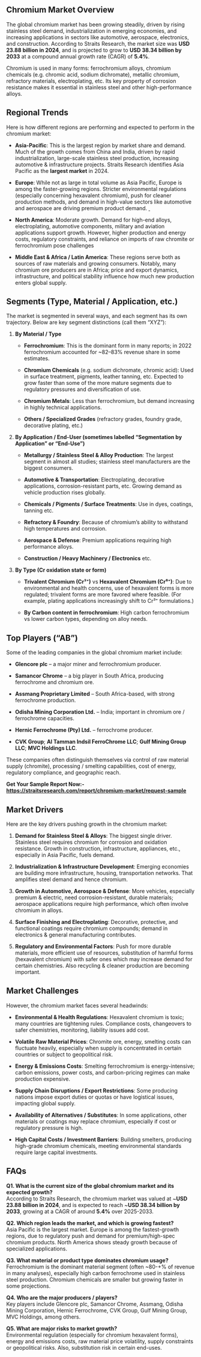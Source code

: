 <h2 data-start="276" data-end="303">Chromium Market Overview</h2>
<p data-start="305" data-end="769">The global chromium market has been growing steadily, driven by rising stainless steel demand, industrialization in emerging economies, and increasing applications in sectors like automotive, aerospace, electronics, and construction. According to Straits Research, the market size was <strong data-start="590" data-end="619">USD 23.88 billion in 2024</strong>, and is projected to grow to <strong data-start="649" data-end="678">USD 38.34 billion by 2033</strong> at a compound annual growth rate (CAGR) of <strong data-start="722" data-end="730">5.4%</strong>.</p>
<p data-start="771" data-end="1097">Chromium is used in many forms: ferrochromium alloys, chromium chemicals (e.g. chromic acid, sodium dichromate), metallic chromium, refractory materials, electroplating, etc. Its key property of corrosion resistance makes it essential in stainless steel and other high-performance alloys.&nbsp;</p>
<h2 data-start="1104" data-end="1122">Regional Trends</h2>
<p data-start="1124" data-end="1216">Here is how different regions are performing and expected to perform in the chromium market:</p>
<ul data-start="1218" data-end="2614">
<li data-start="1218" data-end="1577">
<p data-start="1220" data-end="1577"><strong data-start="1220" data-end="1236">Asia-Pacific</strong>: This is the largest region by market share and demand. Much of the growth comes from China and India, driven by rapid industrialization, large-scale stainless steel production, increasing automotive &amp; infrastructure projects. Straits Research identifies Asia Pacific as the <strong data-start="1512" data-end="1530">largest market</strong> in 2024.</p>
</li>
<li data-start="1579" data-end="1942">
<p data-start="1581" data-end="1942"><strong data-start="1581" data-end="1591">Europe</strong>: While not as large in total volume as Asia Pacific, Europe is among the faster-growing regions. Stricter environmental regulations (especially concerning hexavalent chromium), push for cleaner production methods, and demand in high-value sectors like automotive and aerospace are driving premium product demand. <span class="" data-state="closed"><span class="ms-1 inline-flex max-w-full items-center relative top-[-0.094rem] animate-[show_150ms_ease-in]" data-testid="webpage-citation-pill"><a class="flex h-4.5 overflow-hidden rounded-xl px-2 text-[9px] font-medium text-token-text-secondary! bg-[#F4F4F4]! dark:bg-[#303030]! transition-colors duration-150 ease-in-out" href="https://www.grandviewresearch.com/industry-analysis/chromium-market?utm_source=chatgpt.com" target="_blank" rel="noopener"><span class="relative start-0 bottom-0 flex h-full w-full items-center"><span class="flex h-4 w-full items-center justify-between"><span class="max-w-[15ch] grow truncate overflow-hidden text-center">&nbsp;</span></span></span></a></span></span></p>
</li>
<li data-start="1944" data-end="2280">
<p data-start="1946" data-end="2280"><strong data-start="1946" data-end="1963">North America</strong>: Moderate growth. Demand for high-end alloys, electroplating, automotive components, military and aviation applications support growth. However, higher production and energy costs, regulatory constraints, and reliance on imports of raw chromite or ferrochromium pose challenges</p>
</li>
<li data-start="2282" data-end="2614">
<p data-start="2284" data-end="2614"><strong data-start="2284" data-end="2324">Middle East &amp; Africa / Latin America</strong>: These regions serve both as sources of raw materials and growing consumers. Notably, many chromium ore producers are in Africa; price and export dynamics, infrastructure, and political stability influence how much new production enters global supply.&nbsp;</p>
</li>
</ul>
<h2 data-start="2621" data-end="2669">Segments (Type, Material / Application, etc.)</h2>
<p data-start="2671" data-end="2806">The market is segmented in several ways, and each segment has its own trajectory. Below are key segment distinctions (call them &ldquo;XYZ&rdquo;):</p>
<ol data-start="2808" data-end="4771">
<li data-start="2808" data-end="3511">
<p data-start="2811" data-end="2835"><strong data-start="2811" data-end="2833">By Material / Type</strong></p>
<ul data-start="2839" data-end="3511">
<li data-start="2839" data-end="3019">
<p data-start="2841" data-end="3019"><strong data-start="2841" data-end="2858">Ferrochromium</strong>: This is the dominant form in many reports; in 2022 ferrochromium accounted for ~82&ndash;83% revenue share in some estimates.&nbsp;</p>
</li>
<li data-start="3023" data-end="3304">
<p data-start="3025" data-end="3304"><strong data-start="3025" data-end="3047">Chromium Chemicals</strong> (e.g. sodium dichromate, chromic acid): Used in surface treatment, pigments, leather tanning, etc. Expected to grow faster than some of the more mature segments due to regulatory pressures and diversification of use.</p>
</li>
<li data-start="3308" data-end="3413">
<p data-start="3310" data-end="3413"><strong data-start="3310" data-end="3329">Chromium Metals</strong>: Less than ferrochromium, but demand increasing in highly technical applications.</p>
</li>
<li data-start="3417" data-end="3511">
<p data-start="3419" data-end="3511"><strong data-start="3419" data-end="3450">Others / Specialized Grades</strong> (refractory grades, foundry grade, decorative plating, etc.)</p>
</li>
</ul>
</li>
<li data-start="3513" data-end="4321">
<p data-start="3516" data-end="3611"><strong data-start="3516" data-end="3609">By Application / End-User (sometimes labelled &ldquo;Segmentation by Application&rdquo; or &ldquo;End-Use&rdquo;)</strong></p>
<ul data-start="3615" data-end="4321">
<li data-start="3615" data-end="3809">
<p data-start="3617" data-end="3809"><strong data-start="3617" data-end="3668">Metallurgy / Stainless Steel &amp; Alloy Production</strong>: The largest segment in almost all studies; stainless steel manufacturers are the biggest consumers.&nbsp;</p>
</li>
<li data-start="3813" data-end="3975">
<p data-start="3815" data-end="3975"><strong data-start="3815" data-end="3846">Automotive &amp; Transportation</strong>: Electroplating, decorative applications, corrosion-resistant parts, etc. Growing demand as vehicle production rises globally.</p>
</li>
<li data-start="3979" data-end="4065">
<p data-start="3981" data-end="4065"><strong data-start="3981" data-end="4026">Chemicals / Pigments / Surface Treatments</strong>: Use in dyes, coatings, tanning etc.</p>
</li>
<li data-start="4069" data-end="4174">
<p data-start="4071" data-end="4174"><strong data-start="4071" data-end="4095">Refractory &amp; Foundry</strong>: Because of chromium&rsquo;s ability to withstand high temperatures and corrosion.</p>
</li>
<li data-start="4178" data-end="4262">
<p data-start="4180" data-end="4262"><strong data-start="4180" data-end="4203">Aerospace &amp; Defense</strong>: Premium applications requiring high performance alloys.</p>
</li>
<li data-start="4266" data-end="4321">
<p data-start="4268" data-end="4321"><strong data-start="4268" data-end="4316">Construction / Heavy Machinery / Electronics</strong> etc.</p>
</li>
</ul>
</li>
<li data-start="4323" data-end="4771">
<p data-start="4326" data-end="4368"><strong data-start="4326" data-end="4366">By Type (Cr oxidation state or form)</strong></p>
<ul data-start="4372" data-end="4771">
<li data-start="4372" data-end="4651">
<p data-start="4374" data-end="4651"><strong data-start="4374" data-end="4403">Trivalent Chromium (Cr&sup3;⁺)</strong> vs <strong data-start="4407" data-end="4437">Hexavalent Chromium (Cr⁶⁺)</strong>: Due to environmental and health concerns, use of hexavalent forms is more regulated; trivalent forms are more favored where feasible. (For example, plating applications increasingly shift to Cr&sup3;⁺ formulations.)</p>
</li>
<li data-start="4655" data-end="4771">
<p data-start="4657" data-end="4771"><strong data-start="4657" data-end="4695">By Carbon content in ferrochromium</strong>: High carbon ferrochromium vs lower carbon types, depending on alloy needs.</p>
</li>
</ul>
</li>
</ol>
<h2 data-start="4778" data-end="4799">Top Players (&ldquo;AB&rdquo;)</h2>
<p data-start="4801" data-end="4869">Some of the leading companies in the global chromium market include:</p>
<ul data-start="4871" data-end="5631">
<li data-start="4871" data-end="4973">
<p data-start="4873" data-end="4973"><strong data-start="4873" data-end="4889">Glencore plc</strong> &ndash; a major miner and ferrochromium producer.&nbsp;</p>
</li>
<li data-start="4974" data-end="5109">
<p data-start="4976" data-end="5109"><strong data-start="4976" data-end="4995">Samancor Chrome</strong> &ndash; a big player in South Africa, producing ferrochrome and chromium ore.</p>
</li>
<li data-start="5110" data-end="5243">
<p data-start="5112" data-end="5243"><strong data-start="5112" data-end="5143">Assmang Proprietary Limited</strong> &ndash; South Africa-based, with strong ferrochrome production.&nbsp;</p>
</li>
<li data-start="5244" data-end="5383">
<p data-start="5246" data-end="5383"><strong data-start="5246" data-end="5280">Odisha Mining Corporation Ltd.</strong> &ndash; India; important in chromium ore / ferrochrome capacities.&nbsp;</p>
</li>
<li data-start="5384" data-end="5485">
<p data-start="5386" data-end="5485"><strong data-start="5386" data-end="5419">Hernic Ferrochrome (Pty) Ltd.</strong> &ndash; ferrochrome producer.&nbsp;</p>
</li>
<li data-start="5486" data-end="5631">
<p data-start="5488" data-end="5631"><strong data-start="5488" data-end="5501">CVK Group</strong>; <strong data-start="5503" data-end="5539">Al Tamman Indsil FerroChrome LLC</strong>; <strong data-start="5541" data-end="5566">Gulf Mining Group LLC</strong>; <strong data-start="5568" data-end="5588">MVC Holdings LLC</strong>.&nbsp;</p>
</li>
</ul>
<p data-start="5633" data-end="5821">These companies often distinguish themselves via control of raw material supply (chromite), processing / smelting capabilities, cost of energy, regulatory compliance, and geographic reach.</p>
<p data-start="5633" data-end="5821"><strong>Get Your Sample Report Now:-<a href="https://straitsresearch.com/report/chromium-market/request-sample">https://straitsresearch.com/report/chromium-market/request-sample</a>&nbsp;</strong></p>
<h2 data-start="5828" data-end="5845">Market Drivers</h2>
<p data-start="5847" data-end="5910">Here are the key drivers pushing growth in the chromium market:</p>
<ol data-start="5912" data-end="7096">
<li data-start="5912" data-end="6198">
<p data-start="5915" data-end="6198"><strong data-start="5915" data-end="5954">Demand for Stainless Steel &amp; Alloys</strong>: The biggest single driver. Stainless steel requires chromium for corrosion and oxidation resistance. Growth in construction, infrastructure, appliances, etc., especially in Asia Pacific, fuels demand.</p>
</li>
<li data-start="6199" data-end="6390">
<p data-start="6202" data-end="6390"><strong data-start="6202" data-end="6252">Industrialization &amp; Infrastructure Development</strong>: Emerging economies are building more infrastructure, housing, transportation networks. That amplifies steel demand and hence chromium.</p>
</li>
<li data-start="6391" data-end="6622">
<p data-start="6394" data-end="6622"><strong data-start="6394" data-end="6439">Growth in Automotive, Aerospace &amp; Defense</strong>: More vehicles, especially premium &amp; electric, need corrosion-resistant, durable materials; aerospace applications require high performance, which often involve chromium in alloys.</p>
</li>
<li data-start="6623" data-end="6804">
<p data-start="6626" data-end="6804"><strong data-start="6626" data-end="6666">Surface Finishing and Electroplating</strong>: Decorative, protective, and functional coatings require chromium compounds; demand in electronics &amp; general manufacturing contributes.</p>
</li>
<li data-start="6805" data-end="7096">
<p data-start="6808" data-end="7096"><strong data-start="6808" data-end="6848">Regulatory and Environmental Factors</strong>: Push for more durable materials, more efficient use of resources, substitution of harmful forms (hexavalent chromium) with safer ones which may increase demand for certain chemistries. Also recycling &amp; cleaner production are becoming important.</p>
</li>
</ol>
<h2 data-start="7103" data-end="7123">Market Challenges</h2>
<p data-start="7125" data-end="7178">However, the chromium market faces several headwinds:</p>
<ul data-start="7180" data-end="8253">
<li data-start="7180" data-end="7381">
<p data-start="7182" data-end="7381"><strong data-start="7182" data-end="7220">Environmental &amp; Health Regulations</strong>: Hexavalent chromium is toxic; many countries are tightening rules. Compliance costs, changeovers to safer chemistries, monitoring, liability issues add cost.</p>
</li>
<li data-start="7382" data-end="7572">
<p data-start="7384" data-end="7572"><strong data-start="7384" data-end="7416">Volatile Raw Material Prices</strong>: Chromite ore, energy, smelting costs can fluctuate heavily, especially when supply is concentrated in certain countries or subject to geopolitical risk.</p>
</li>
<li data-start="7573" data-end="7739">
<p data-start="7575" data-end="7739"><strong data-start="7575" data-end="7603">Energy &amp; Emissions Costs</strong>: Smelting ferrochromium is energy-intensive; carbon emissions, power costs, and carbon-pricing regimes can make production expensive.</p>
</li>
<li data-start="7740" data-end="7901">
<p data-start="7742" data-end="7901"><strong data-start="7742" data-end="7792">Supply Chain Disruptions / Export Restrictions</strong>: Some producing nations impose export duties or quotas or have logistical issues, impacting global supply.</p>
</li>
<li data-start="7902" data-end="8076">
<p data-start="7904" data-end="8076"><strong data-start="7904" data-end="7950">Availability of Alternatives / Substitutes</strong>: In some applications, other materials or coatings may replace chromium, especially if cost or regulatory pressure is high.</p>
</li>
<li data-start="8077" data-end="8253">
<p data-start="8079" data-end="8253"><strong data-start="8079" data-end="8123">High Capital Costs / Investment Barriers</strong>: Building smelters, producing high-grade chromium chemicals, meeting environmental standards require large capital investments.</p>
</li>
</ul>
<h2 data-start="8260" data-end="8267">FAQs</h2>
<p data-start="8269" data-end="8605"><strong data-start="8269" data-end="8356">Q1. What is the current size of the global chromium market and its expected growth?</strong><br data-start="8356" data-end="8359" /> According to Straits Research, the chromium market was valued at ~<strong data-start="8425" data-end="8454">USD 23.88 billion in 2024</strong>, and is expected to reach ~<strong data-start="8482" data-end="8511">USD 38.34 billion by 2033</strong>, growing at a CAGR of around <strong data-start="8541" data-end="8549">5.4%</strong> over 2025-2033.&nbsp;</p>
<p data-start="8607" data-end="8943"><strong data-start="8607" data-end="8675">Q2. Which region leads the market, and which is growing fastest?</strong><br data-start="8675" data-end="8678" /> Asia Pacific is the largest market. Europe is among the fastest-growth regions, due to regulatory push and demand for premium/high-spec chromium products. North America shows steady growth because of specialized applications.&nbsp;</p>
<p data-start="8945" data-end="9283"><strong data-start="8945" data-end="9008">Q3. What material or product type dominates chromium usage?</strong><br data-start="9008" data-end="9011" /> Ferrochromium is the dominant material segment (often ~80-+% of revenue in many analyses), especially high carbon ferrochrome used in stainless steel production. Chromium chemicals are smaller but growing faster in some projections.</p>
<p data-start="9285" data-end="9538"><strong data-start="9285" data-end="9331">Q4. Who are the major producers / players?</strong><br data-start="9331" data-end="9334" /> Key players include Glencore plc, Samancor Chrome, Assmang, Odisha Mining Corporation, Hernic Ferrochrome, CVK Group, Gulf Mining Group, MVC Holdings, among others.&nbsp;</p>
<p data-start="9540" data-end="9805"><strong data-start="9540" data-end="9586">Q5. What are major risks to market growth?</strong><br data-start="9586" data-end="9589" /> Environmental regulation (especially for chromium hexavalent forms), energy and emissions costs, raw material price volatility, supply constraints or geopolitical risks. Also, substitution risk in certain end-uses.</p>
